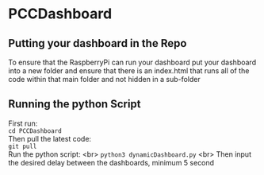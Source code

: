# PCCDashboard

## Putting your dashboard in the Repo
To ensure that the RaspberryPi can run your dashboard put your dashboard into a new folder and ensure that there is an index.html that runs all of the code within that main folder and not hidden in a sub-folder


## Running the python Script
First run: <br/>
`cd PCCDashboard` <br/>
Then pull the latest code: <br/>
`git pull` <br/>
Run the python script: <br\>
`python3 dynamicDashboard.py` <br\>
Then input the desired delay between the dashboards, minimum 5 second
